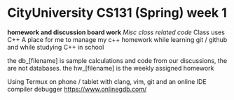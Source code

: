 # CityUniversity CS131 (Spring) week 1
**homework and discussion board work**
*Misc class related code*
Class uses C++
A place for me to manage my c++ homework while learning git / github and while studying C++ in school

the db_[filename] is sample calculations and code from our discussions, the are not databases.
the hw_[filename] is the weekly assigned homework



Using Termux on phone / tablet with clang, vim, git and an online IDE compiler debugger https://www.onlinegdb.com/
